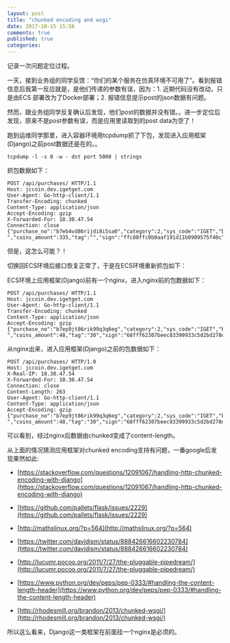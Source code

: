 ```yaml
---
layout: post
title: "chunked encoding and wsgi"
date: 2017-10-15 15:58
comments: true
published: true
categories: 
---
```


记录一次问题定位过程。

一天，接到业务组的同学反馈：“你们的某个服务在仿真环境不可用了”。看到报错信息后我第一反应就是，是他们传递的参数有误，因为：1. 近期代码没有改动，只是由ECS
部署改为了Docker部署；2. 报错信息提示post的json数据有问题。

然而，跟业务组同学反复确认后发现，他们post的数据并没有错。。进一步定位后发现，原来不是post参数有误，而是应用里读取到的post data为空了！

跑到运维同学那里，进入容器环境用tcpdump抓了下包，发现进入应用框架(Django)之前post数据还是在的。。

```
tcpdump -l -s 0 -w - dst port 5000 | strings
```

抓包数据如下：

```
POST /api/purchases/ HTTP/1.1
Host: jccoin.dev.igetget.com
User-Agent: Go-http-client/1.1
Transfer-Encoding: chunked
Content-Type: application/json
Accept-Encoding: gzip
X-Forwarded-For: 10.30.47.54
Connection: close
{"purchase_no":"b7eb4vd86rijdi8i5sa0","category":2,"sys_code":"IGET","buyer_id":"21075408","device_type":"ANDROID","product_category":"53","product_id":"1","product_name":"
","coins_amount":335,"tag":"","sign":"ffc88ffc0b0aaf191d11b0909575f40c"}
```

但是，这怎么可能？！

切换回ECS环境后接口恢复正常了，于是在ECS环境重新抓包如下：

ECS环境上应用框架(Django)前有一个nginx，进入nginx前的包数据如下：

```
POST /api/purchases/ HTTP/1.1
Host: jccoin.dev.igetget.com
User-Agent: Go-http-client/1.1
Transfer-Encoding: chunked
Content-Type: application/json
Accept-Encoding: gzip
{"purchase_no":"b7ep9jt86rik99q3q6eg","category":2,"sys_code":"IGET","buyer_id":"645563","device_type":"ANDROID","product_category":"55","product_id":"2","product_name":"30
","coins_amount":48,"tag":"30","sign":"68fff62307beec83399933c5d2bd278d"}
```

从nginx出来，进入应用框架(Django)之前的包数据如下：

```
POST /api/purchases/ HTTP/1.0
Host: jccoin.dev.igetget.com
X-Real-IP: 10.30.47.54
X-Forwarded-For: 10.30.47.54
Connection: close
Content-Length: 263
User-Agent: Go-http-client/1.1
Content-Type: application/json
Accept-Encoding: gzip
{"purchase_no":"b7ep9jt86rik99q3q6eg","category":2,"sys_code":"IGET","buyer_id":"645563","device_type":"ANDROID","product_category":"55","product_id":"2","product_name":"30
","coins_amount":48,"tag":"30","sign":"68fff62307beec83399933c5d2bd278d"}
```

可以看到，经过nginx后数据由chunked变成了content-length。

从上面的情况猜测应用框架对chunked encoding支持有问题，一番google后发现果然如此:

- [https://stackoverflow.com/questions/12091067/handling-http-chunked-encoding-with-django](https://stackoverflow.com/questions/12091067/handling-http-chunked-encoding-with-django)
- [https://github.com/pallets/flask/issues/2229](https://github.com/pallets/flask/issues/2229)
- [http://mathslinux.org/?p=564](http://mathslinux.org/?p=564)
- [https://twitter.com/davidism/status/888426616602230784](https://twitter.com/davidism/status/888426616602230784)

- [http://lucumr.pocoo.org/2011/7/27/the-pluggable-pipedream/](http://lucumr.pocoo.org/2011/7/27/the-pluggable-pipedream/)
- [https://www.python.org/dev/peps/pep-0333/#handling-the-content-length-header](https://www.python.org/dev/peps/pep-0333/#handling-the-content-length-header)
- [http://rhodesmill.org/brandon/2013/chunked-wsgi/](http://rhodesmill.org/brandon/2013/chunked-wsgi/)

所以这么看来，Django这一类框架在前面挂一个nginx是必须的。
